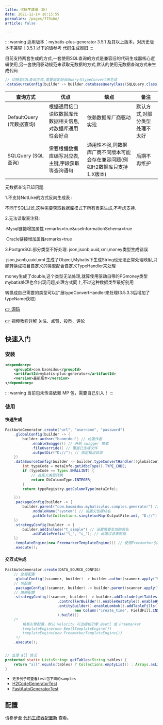 ```yaml
---
title: 代码生成器（新）
date: 2021-12-14 18:15:59
permalink: /pages/779a6e/
article: false

---
```


::: warning
适用版本：mybatis-plus-generator 3.5.1 及其以上版本，对历史版本不兼容！3.5.1 以下的请参考 [代码生成器旧](/pages/d357af/)
:::

目前支持两套生成的方式,一套使用SQL查询的方式是兼容旧的代码生成器核心逻辑使用,另一套使用驱动规范来读取元数据的方式,默认的使用元数据查询方式来生成代码

```java
// 切换至SQL查询方式,需要指定好dbQuery与typeConvert来生成
.dataSourceConfig(builder -> builder.databaseQueryClass(SQLQuery.class).typeConvert(new MySqlTypeConvert()).dbQuery(new MySqlQuery())
```


| 查询方式                  | 优点                                                      | 缺点                                                         | 备注                          |
| ------------------------- | --------------------------------------------------------- | ------------------------------------------------------------ | ----------------------------- |
| DefaultQuery (元数据查询) | 根据通用接口读取数据库元数据相关信息,对数据库通用性会好点 | 依赖数据库厂商驱动实现                                       | 默认方式,对部分类型处理不太好 |
| SQLQuery (SQL查询)    | 需要根据数据库编写对应表,主键,字段获取等查询语句          | 通用性不强,同数据库厂商不同版本可能会存在兼容问题(例如H2数据库只支持1.X版本) | 后期不再维护                  |



元数据查询已知问题:

1.不支持NotLike的方式反向生成表 :  

   不同于SQL过滤,这种需要获取数据库模式下所有表来生成,不考虑支持.

2.无法读取表注释:

​	Mysql链接增加属性 remarks=true&useInformationSchema=true 

​	Oracle链接增加属性remarks=true

3.PostgreSQL部分类型不好处理: json,jsonb,uuid,xml,money类型生成错误

​	json,jsonb,uuid,xml 生成了Object,Mybatis下生成String也无法正常处理映射,只能转换成项目自定义的类型配合自定义TypeHandler来处理

​	money生成了double,这个类型无法处理,就算使用驱动自带的PGmoney类型mybatis处理也会出现问题,处理方式同上,不过这种数据类型最好别用

​	转换成自己需要的类型可以扩展typeConvertHandler来处理(3.5.3.3后增加了typeName获取)

[👉 源码](https://github.com/baomidou/mybatis-plus)

[👉 视频教程详解 关注、点赞、投币、评论](https://space.bilibili.com/483260422)

## 快速入门

### 安装

```xml
<dependency>
    <groupId>com.baomidou</groupId>
    <artifactId>mybatis-plus-generator</artifactId>
    <version>最新版本</version>
</dependency>
```

::: warning
当前包未传递依赖 MP 包，需要自己引入！
:::

### 使用

#### 快速生成

```java
FastAutoGenerator.create("url", "username", "password")
    .globalConfig(builder -> {
        builder.author("baomidou") // 设置作者
            .enableSwagger() // 开启 swagger 模式
            .fileOverride() // 覆盖已生成文件
            .outputDir("D://"); // 指定输出目录
    })
    .dataSourceConfig(builder -> builder.typeConvertHandler((globalConfig, typeRegistry, metaInfo) -> {
        int typeCode = metaInfo.getJdbcType().TYPE_CODE;
        if (typeCode == Types.SMALLINT) {
            // 自定义类型转换
            return DbColumnType.INTEGER;
        }
        return typeRegistry.getColumnType(metaInfo);

    }))
    .packageConfig(builder -> {
        builder.parent("com.baomidou.mybatisplus.samples.generator") // 设置父包名
            .moduleName("system") // 设置父包模块名
            .pathInfo(Collections.singletonMap(OutputFile.xml, "D://")); // 设置mapperXml生成路径
    })
    .strategyConfig(builder -> {
        builder.addInclude("t_simple") // 设置需要生成的表名
            .addTablePrefix("t_", "c_"); // 设置过滤表前缀
    })
    .templateEngine(new FreemarkerTemplateEngine()) // 使用Freemarker引擎模板，默认的是Velocity引擎模板
    .execute();
```

#### 交互式生成

```java
FastAutoGenerator.create(DATA_SOURCE_CONFIG)
    // 全局配置
    .globalConfig((scanner, builder) -> builder.author(scanner.apply("请输入作者名称？")).fileOverride())
    // 包配置
    .packageConfig((scanner, builder) -> builder.parent(scanner.apply("请输入包名？")))
    // 策略配置
    .strategyConfig((scanner, builder) -> builder.addInclude(getTables(scanner.apply("请输入表名，多个英文逗号分隔？所有输入 all")))
                        .controllerBuilder().enableRestStyle().enableHyphenStyle()
                        .entityBuilder().enableLombok().addTableFills(
                                new Column("create_time", FieldFill.INSERT)
                        ).build())
    /*
        模板引擎配置，默认 Velocity 可选模板引擎 Beetl 或 Freemarker
       .templateEngine(new BeetlTemplateEngine())
       .templateEngine(new FreemarkerTemplateEngine())
     */
    .execute();


// 处理 all 情况
protected static List<String> getTables(String tables) {
    return "all".equals(tables) ? Collections.emptyList() : Arrays.asList(tables.split(","));
}
```

- `更多例子可查看test包下面的samples`
- [H2CodeGeneratorTest](https://github.com/baomidou/generator/blob/develop/mybatis-plus-generator/src/test/java/com/baomidou/mybatisplus/generator/samples/H2CodeGeneratorTest.java)
- [FastAutoGeneratorTest](https://github.com/baomidou/generator/blob/develop/mybatis-plus-generator/src/test/java/com/baomidou/mybatisplus/generator/samples/FastAutoGeneratorTest.java)

## 配置

请移步至 [代码生成器配置新](/pages/981406/) 查看。
